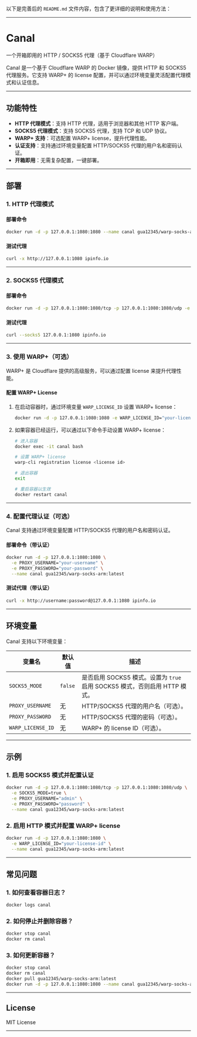 以下是完善后的 `README.md` 文件内容，包含了更详细的说明和使用方法：

---

# Canal

一个开箱即用的 HTTP / SOCKS5 代理（基于 Cloudflare WARP）

Canal 是一个基于 Cloudflare WARP 的 Docker 镜像，提供 HTTP 和 SOCKS5 代理服务。它支持 WARP+ 的 license 配置，并可以通过环境变量灵活配置代理模式和认证信息。

---

## 功能特性

- **HTTP 代理模式**：支持 HTTP 代理，适用于浏览器和其他 HTTP 客户端。
- **SOCKS5 代理模式**：支持 SOCKS5 代理，支持 TCP 和 UDP 协议。
- **WARP+ 支持**：可选配置 WARP+ license，提升代理性能。
- **认证支持**：支持通过环境变量配置 HTTP/SOCKS5 代理的用户名和密码认证。
- **开箱即用**：无需复杂配置，一键部署。

---

## 部署

### 1. HTTP 代理模式

#### 部署命令
```bash
docker run -d -p 127.0.0.1:1080:1080 --name canal gua12345/warp-socks-arm:latest
```

#### 测试代理
```bash
curl -x http://127.0.0.1:1080 ipinfo.io
```

---

### 2. SOCKS5 代理模式

#### 部署命令
```bash
docker run -d -p 127.0.0.1:1080:1080/tcp -p 127.0.0.1:1080:1080/udp -e SOCKS5_MODE=true --name canal gua12345/warp-socks-arm:latest
```

#### 测试代理
```bash
curl --socks5 127.0.0.1:1080 ipinfo.io
```

---

### 3. 使用 WARP+（可选）

WARP+ 是 Cloudflare 提供的高级服务，可以通过配置 license 来提升代理性能。

#### 配置 WARP+ License

1. 在启动容器时，通过环境变量 `WARP_LICENSE_ID` 设置 WARP+ license：
   ```bash
   docker run -d -p 127.0.0.1:1080:1080 -e WARP_LICENSE_ID="your-license-id" --name canal gua12345/warp-socks-arm:latest
   ```

2. 如果容器已经运行，可以通过以下命令手动设置 WARP+ license：
   ```bash
   # 进入容器
   docker exec -it canal bash

   # 设置 WARP+ license
   warp-cli registration license <license id>

   # 退出容器
   exit

   # 重启容器以生效
   docker restart canal
   ```

---

### 4. 配置代理认证（可选）

Canal 支持通过环境变量配置 HTTP/SOCKS5 代理的用户名和密码认证。

#### 部署命令（带认证）
```bash
docker run -d -p 127.0.0.1:1080:1080 \
  -e PROXY_USERNAME="your-username" \
  -e PROXY_PASSWORD="your-password" \
  --name canal gua12345/warp-socks-arm:latest
```

#### 测试代理（带认证）
```bash
curl -x http://username:password@127.0.0.1:1080 ipinfo.io
```

---

## 环境变量

Canal 支持以下环境变量：

| 变量名             | 默认值   | 描述                                                                 |
|--------------------|----------|----------------------------------------------------------------------|
| `SOCKS5_MODE`      | `false`  | 是否启用 SOCKS5 模式。设置为 `true` 启用 SOCKS5 模式，否则启用 HTTP 模式。 |
| `PROXY_USERNAME`   | 无       | HTTP/SOCKS5 代理的用户名（可选）。                                   |
| `PROXY_PASSWORD`   | 无       | HTTP/SOCKS5 代理的密码（可选）。                                     |
| `WARP_LICENSE_ID`  | 无       | WARP+ 的 license ID（可选）。                                        |

---

## 示例

### 1. 启用 SOCKS5 模式并配置认证
```bash
docker run -d -p 127.0.0.1:1080:1080/tcp -p 127.0.0.1:1080:1080/udp \
  -e SOCKS5_MODE=true \
  -e PROXY_USERNAME="admin" \
  -e PROXY_PASSWORD="password" \
  --name canal gua12345/warp-socks-arm:latest
```

### 2. 启用 HTTP 模式并配置 WARP+ license
```bash
docker run -d -p 127.0.0.1:1080:1080 \
  -e WARP_LICENSE_ID="your-license-id" \
  --name canal gua12345/warp-socks-arm:latest
```

---

## 常见问题

### 1. 如何查看容器日志？
```bash
docker logs canal
```

### 2. 如何停止并删除容器？
```bash
docker stop canal
docker rm canal
```

### 3. 如何更新容器？
```bash
docker stop canal
docker rm canal
docker pull gua12345/warp-socks-arm:latest
docker run -d -p 127.0.0.1:1080:1080 --name canal gua12345/warp-socks-arm:latest
```

---

## License

MIT License

---
